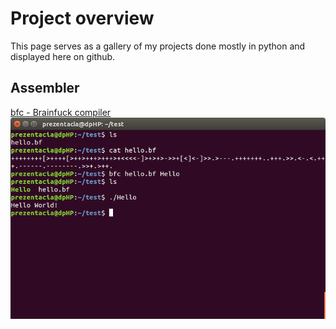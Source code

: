 Project overview
================

This page serves as a gallery of my projects done mostly in python and displayed here on github.

Assembler
---------

[bfc - Brainfuck compiler](https://github.com/radomirbosak/bfc)
![bfc screenshot](https://raw.githubusercontent.com/radomirbosak/bfc/master/screenshot.png)